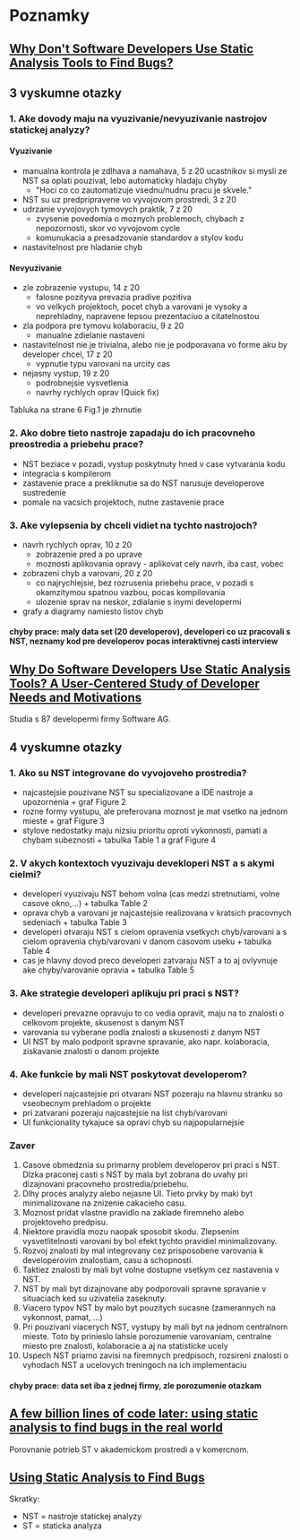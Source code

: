 # Poznamky

## [Why Don't Software Developers Use Static Analysis Tools to Find Bugs?](https://ieeexplore.ieee.org/abstract/document/6606613)

## 3 vyskumne otazky

### 1. Ake dovody maju na vyuzivanie/nevyuzivanie nastrojov statickej analyzy?

#### Vyuzivanie

- manualna kontrola je zdlhava a namahava, 5 z 20 ucastnikov si mysli ze NST sa oplati pouzivat, lebo automaticky hladaju chyby
  - "Hoci co co zautomatizuje vsednu/nudnu pracu je skvele."
- NST su uz predpripravene vo vyvojovom prostredi, 3 z 20
- udrzanie vyvojovych tymovych praktik, 7 z 20
  - zvysenie povedomia o moznych problemoch, chybach z nepozornosti, skor vo vyvojovom cycle
  - komunukacia a presadzovanie standardov a stylov kodu
- nastavitelnost pre hladanie chyb

#### Nevyuzivanie

- zle zobrazenie vystupu, 14 z 20
  - falosne pozityva prevazia pradive pozitiva
  - vo velkych projektoch, pocet chyb a varovani je vysoky a neprehladny, napravene lepsou prezentaciuo a citatelnostou
- zla podpora pre tymovu kolaboraciu, 9 z 20
  - manualne zdielanie nastaveni
- nastavitelnost nie je trivialna, alebo nie je podporavana vo forme aku by developer chcel, 17 z 20
  - vypnutie typu varovani na urcity cas
- nejasny vystup, 19 z 20
  - podrobnejsie vysvetlenia
  - navrhy rychlych oprav (Quick fix)

Tabluka na strane 6 Fig.1 je zhrnutie

### 2. Ako dobre tieto nastroje zapadaju do ich pracovneho preostredia a priebehu prace?

- NST beziace v pozadi, vystup poskytnuty hned v case vytvarania kodu
- integracia s kompilerom
- zastavenie prace a prekliknutie sa do NST narusuje developerove sustredenie
- pomale na vacsich projektoch, nutne zastavenie prace

### 3. Ake vylepsenia by chceli vidiet na tychto nastrojoch?

- navrh rychlych oprav, 10 z 20
  - zobrazenie pred a po uprave
  - moznosti aplikovania opravy - aplikovat cely navrh, iba cast, vobec
- zobrazeni chyb a varovani, 20 z 20
  - co najrychlejsie, bez rozrusenia priebehu prace, v pozadi s okamzitymou spatnou vazbou, pocas kompilovania
  - ulozenie sprav na neskor, zdialanie s inymi developermi
- grafy a diagramy namiesto listov chyb

#### chyby prace: maly data set (20 developerov), developeri co uz pracovali s NST, neznamy kod pre developerov pocas interaktivnej casti interview

## [Why Do Software Developers Use Static Analysis Tools? A User-Centered Study of Developer Needs and Motivations](https://ieeexplore.ieee.org/abstract/document/9124719)

Studia s 87 developermi firmy Software AG.

## 4 vyskumne otazky

### 1. Ako su NST integrovane do vyvojoveho prostredia?

- najcastejsie pouzivane NST su specializovane a IDE nastroje a upozornenia + graf Figure 2
- rozne formy vystupu, ale preferovana moznost je mat vsetko na jednom mieste + graf Figure 3
- stylove nedostatky maju nizsiu prioritu oproti vykonnosti, pamati a chybam subeznosti + tabulka Table 1 a graf Figure 4

### 2. V akych kontextoch vyuzivaju devekloperi NST a s akymi cielmi?

- developeri vyuzivaju NST behom volna (cas medzi stretnutiami, volne casove okno,...) + tabulka Table 2
- oprava chyb a varovani je najcastejsie realizovana v kratsich pracovnych sedeniach + tabulka Table 3
- developeri otvaraju NST s cielom opravenia vsetkych chyb/varovani a s cielom opravenia chyb/varovani v danom casovom useku + tabulka Table 4
- cas je hlavny dovod preco developeri zatvaraju NST a to aj ovlyvnuje ake chyby/varovanie opravia + tabulka Table 5

### 3. Ake strategie developeri aplikuju pri praci s NST?

- developeri prevazne opravuju to co vedia opravit, maju na to znalosti o celkovom projekte, skusenost s danym NST
- varovania su vyberane podla znalosti a skusenosti z danym NST
- UI NST by malo podporit spravne spravanie, ako napr. kolaboracia, ziskavanie znalosti o danom projekte

### 4. Ake funkcie by mali NST poskytovat developerom?

- developeri najcastejsie pri otvarani NST pozeraju na hlavnu stranku so vseobecnym prehladom o projekte
- pri zatvarani pozeraju najcastejsie na list chyb/varovani
- UI funkcionality tykajuce sa opravi chyb su najpopularnejsie

### Zaver

1. Casove obmedznia su primarny problem developerov pri praci s NST. Dlzka praconej casti s NST by mala byt zobrana do uvahy pri dizajnovani pracovneho prostredia/priebehu.
2. Dlhy proces analyzy alebo nejasne UI. Tieto prvky by maki byt minimalizovane na znizenie cakacieho casu.
3. Moznost pridat vlastne pravidlo na zaklade firemneho alebo projektoveho predpisu.
4. Niektore pravidla mozu naopak sposobit skodu. Zlepsenim vysvetlitelnosti varovani by bol efekt tychto pravidiel minimalizovany.
5. Rozvoj znalosti by mal integrovany cez prisposobene varovania k developerovim znalostiam, casu a schopnosti.
6. Taktiez znalosti by mali byt volne dostupne vsetkym cez nastavenia v NST.
7. NST by mali byt dizajnovane aby podporovali spravne spravanie v situaciach ked su uzivatelia zaseknuty.
8. Viacero typov NST by malo byt pouzitych sucasne (zamerannych na vykonnost, pamat, ...)
9. Pri pouzivani viacerych NST, vystupy by mali byt na jednom centralnom mieste. Toto by prinieslo lahsie porozumenie varovaniam, centralne miesto pre znalosti, kolaboracie a aj na statisticke ucely
10. Uspech NST priamo zavisi na firemnych predpisoch, rozsireni znalosti o vyhodach NST a ucelovych treningoch na ich implementaciu

#### chyby prace: data set iba z jednej firmy, zle porozumenie otazkam

## [A few billion lines of code later: using static analysis to find bugs in the real world](https://dl.acm.org/doi/10.1145/1646353.1646374)

Porovnanie potrieb ST v akademickom prostredi a v komercnom.

## [Using Static Analysis to Find Bugs](https://ieeexplore.ieee.org/document/4602670?denied=)

Skratky:

- NST = nastroje statickej analyzy
- ST = staticka analyza

